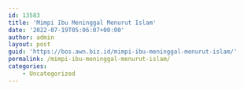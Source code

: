 ```yaml
---
id: 13583
title: 'Mimpi Ibu Meninggal Menurut Islam'
date: '2022-07-19T05:06:07+00:00'
author: admin
layout: post
guid: 'https://bos.awn.biz.id/mimpi-ibu-meninggal-menurut-islam/'
permalink: /mimpi-ibu-meninggal-menurut-islam/
categories:
    - Uncategorized
---
```


